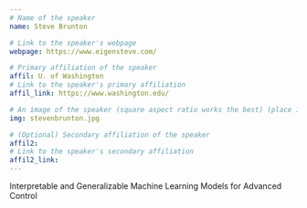 ```yaml
---
# Name of the speaker
name: Steve Brunton

# Link to the speaker's webpage
webpage: https://www.eigensteve.com/

# Primary affiliation of the speaker
affil: U. of Washington
# Link to the speaker's primary affiliation
affil_link: https://www.washington.edu/

# An image of the speaker (square aspect ratio works the best) (place in the `assets/img/speakers` directory)
img: stevenbrunton.jpg

# (Optional) Secondary affiliation of the speaker
affil2:
# Link to the speaker's secondary affiliation
affil2_link:
---
```


<!-- Whatever you write below will show up as the speaker's bio -->

Interpretable and Generalizable Machine Learning Models for Advanced Control
